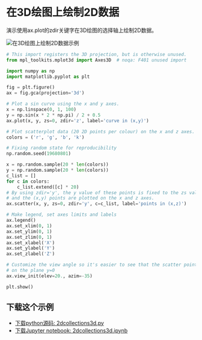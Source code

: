# 在3D绘图上绘制2D数据

演示使用ax.plot的zdir关键字在3D绘图的选择轴上绘制2D数据。

![在3D绘图上绘制2D数据示例](https://matplotlib.org/_images/sphx_glr_2dcollections3d_001.png)

```python
# This import registers the 3D projection, but is otherwise unused.
from mpl_toolkits.mplot3d import Axes3D  # noqa: F401 unused import

import numpy as np
import matplotlib.pyplot as plt

fig = plt.figure()
ax = fig.gca(projection='3d')

# Plot a sin curve using the x and y axes.
x = np.linspace(0, 1, 100)
y = np.sin(x * 2 * np.pi) / 2 + 0.5
ax.plot(x, y, zs=0, zdir='z', label='curve in (x,y)')

# Plot scatterplot data (20 2D points per colour) on the x and z axes.
colors = ('r', 'g', 'b', 'k')

# Fixing random state for reproducibility
np.random.seed(19680801)

x = np.random.sample(20 * len(colors))
y = np.random.sample(20 * len(colors))
c_list = []
for c in colors:
    c_list.extend([c] * 20)
# By using zdir='y', the y value of these points is fixed to the zs value 0
# and the (x,y) points are plotted on the x and z axes.
ax.scatter(x, y, zs=0, zdir='y', c=c_list, label='points in (x,z)')

# Make legend, set axes limits and labels
ax.legend()
ax.set_xlim(0, 1)
ax.set_ylim(0, 1)
ax.set_zlim(0, 1)
ax.set_xlabel('X')
ax.set_ylabel('Y')
ax.set_zlabel('Z')

# Customize the view angle so it's easier to see that the scatter points lie
# on the plane y=0
ax.view_init(elev=20., azim=-35)

plt.show()
```

## 下载这个示例
            
- [下载python源码: 2dcollections3d.py](https://matplotlib.org/_downloads/2dcollections3d.py)
- [下载Jupyter notebook: 2dcollections3d.ipynb](https://matplotlib.org/_downloads/2dcollections3d.ipynb)
